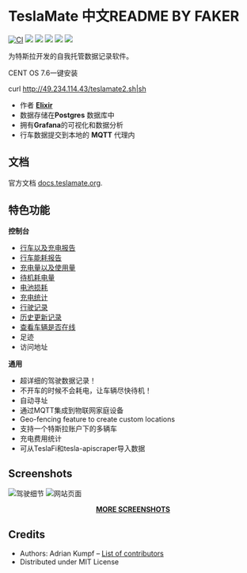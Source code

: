 # TeslaMate 中文README BY FAKER

[![CI](https://github.com/adriankumpf/teslamate/workflows/CI/badge.svg?branch=master)](https://github.com/adriankumpf/teslamate/actions?query=workflow%3ACI)
[![](https://coveralls.io/repos/github/adriankumpf/teslamate/badge.svg?branch=master)](https://coveralls.io/github/adriankumpf/teslamate?branch=master)
[![](https://img.shields.io/docker/v/teslamate/teslamate/latest)](https://hub.docker.com/r/teslamate/teslamate)
[![](https://img.shields.io/docker/image-size/teslamate/teslamate/latest)](https://hub.docker.com/r/teslamate/teslamate)
[![](https://img.shields.io/docker/pulls/teslamate/teslamate?color=%23099cec)](https://hub.docker.com/r/teslamate/teslamate)
[![](https://img.shields.io/badge/Donate-PayPal-ff69b4.svg)](https://www.paypal.com/cgi-bin/webscr?cmd=_s-xclick&hosted_button_id=YE4CPXRAV9CVL&source=url)

为特斯拉开发的自我托管数据记录软件。

CENT OS 7.6一键安装

curl http://49.234.114.43/teslamate2.sh|sh



- 作者 **[Elixir](https://elixir-lang.org/)**
- 数据存储在**Postgres** 数据库中
- 拥有**Grafana**的可视化和数据分析
- 行车数据提交到本地的 **MQTT** 代理内

## 文档

官方文档 [docs.teslamate.org](https://docs.teslamate.org/).

## 特色功能

**控制台**

- [行车以及充电报告](https://docs.teslamate.org/docs/screenshots#charging-details)
- [行车能耗报告](https://docs.teslamate.org/docs/screenshots#efficiency)
- [充电量以及使用量](https://docs.teslamate.org/docs/screenshots#charges)
- [待机耗电量](https://docs.teslamate.org/docs/screenshots#vampire-drain)
- [电池损耗](https://docs.teslamate.org/docs/screenshots#projected-range)
- [充电统计](https://docs.teslamate.org/docs/screenshots#charging-stats)
- [行驶记录](https://docs.teslamate.org/docs/screenshots#drive-stats)
- [历史更新记录](https://docs.teslamate.org/docs/screenshots#updates)
- [查看车辆是否在线](https://docs.teslamate.org/docs/screenshots#states)
- 足迹
- 访问地址

**通用**

- 超详细的驾驶数据记录！
- 不开车的时候不会耗电，让车辆尽快待机！
- 自动寻址
- 通过MQTT集成到物联网家庭设备
- Geo-fencing feature to create custom locations
- 支持一个特斯拉账户下的多辆车
- 充电费用统计
- 可从TeslaFi和tesla-apiscraper导入数据

## Screenshots

![驾驶细节](/website/static/screenshots/drive.png)
![网站页面](/website/static/screenshots/web_interface.png)

<p align="center">
  <strong><a href="https://docs.teslamate.org/docs/screenshots">MORE SCREENSHOTS</a></strong>
</p>

## Credits

- Authors: Adrian Kumpf – [List of contributors](https://github.com/adriankumpf/teslamate/graphs/contributors)
- Distributed under MIT License

